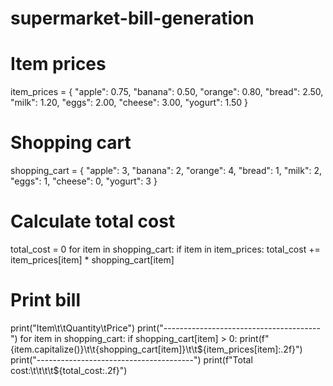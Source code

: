# supermarket-bill-generation
# Item prices
item_prices = {
    "apple": 0.75,
    "banana": 0.50,
    "orange": 0.80,
    "bread": 2.50,
    "milk": 1.20,
    "eggs": 2.00,
    "cheese": 3.00,
    "yogurt": 1.50
}

# Shopping cart
shopping_cart = {
    "apple": 3,
    "banana": 2,
    "orange": 4,
    "bread": 1,
    "milk": 2,
    "eggs": 1,
    "cheese": 0,
    "yogurt": 3
}

# Calculate total cost
total_cost = 0
for item in shopping_cart:
    if item in item_prices:
        total_cost += item_prices[item] * shopping_cart[item]

# Print bill
print("Item\t\tQuantity\tPrice")
print("---------------------------------------")
for item in shopping_cart:
    if shopping_cart[item] > 0:
        print(f"{item.capitalize()}\t\t{shopping_cart[item]}\t\t${item_prices[item]:.2f}")
print("---------------------------------------")
print(f"Total cost:\t\t\t\t${total_cost:.2f}")
